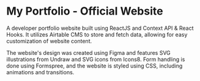# My Portfolio - Official Website

A developer portfolio website built using ReactJS and Context API & React Hooks. It utilizes Airtable CMS to store and fetch data, allowing for easy customization of website content.

The website's design was created using Figma and features SVG illustrations from Undraw and SVG icons from Icons8. Form handling is done using Formspree, and the website is styled using CSS, including animations and transitions.
